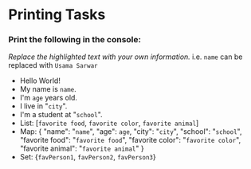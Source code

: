 # Printing Tasks
### Print the following in the console:
_Replace the highlighted text with your own information._ i.e. `name` can be replaced with `Usama Sarwar`
- Hello World!
- My name is `name`.
- I'm `age` years old.
- I live in "`city`".
- I'm a student at "`school`".
- List: [`favorite food`, `favorite color`, `favorite animal`]
- Map: { "name": "`name`", "age": `age`, "city": "`city`", "school": "`school`", "favorite food": "`favorite food`", "favorite color": "`favorite color`", "favorite animal": "`favorite animal`" }
- Set: {`favPerson1`, `favPerson2`, `favPerson3`}
